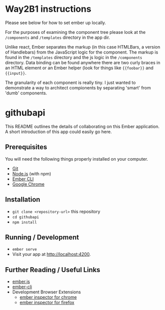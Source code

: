 # Way2B1 instructions
Please see below for how to set ember up locally.

For the purposes of examining the component tree please look at the `/components` and `/templates` directory in the app dir.

Unlike react, Ember separates the markup (in this case HTMLBars, a version of Handlebars) from the JavaScript logic for the component. 
The markup is found in the `/templates` directory and the js logic in the `/components` directory. Data binding can be found anywhere there are two curly braces in an HTML element or an Ember helper (look for things like `{{foobar}}` and `{{input}}`.

The granularity of each component is really tiny. I just wanted to demonstrate a way to architect compionents by separating 'smart' from 'dumb' components.

# githubapi

This README outlines the details of collaborating on this Ember application.
A short introduction of this app could easily go here.

## Prerequisites

You will need the following things properly installed on your computer.

* [Git](https://git-scm.com/)
* [Node.js](https://nodejs.org/) (with npm)
* [Ember CLI](https://ember-cli.com/)
* [Google Chrome](https://google.com/chrome/)

## Installation

* `git clone <repository-url>` this repository
* `cd githubapi`
* `npm install`

## Running / Development

* `ember serve`
* Visit your app at [http://localhost:4200](http://localhost:4200).

## Further Reading / Useful Links

* [ember.js](https://emberjs.com/)
* [ember-cli](https://ember-cli.com/)
* Development Browser Extensions
  * [ember inspector for chrome](https://chrome.google.com/webstore/detail/ember-inspector/bmdblncegkenkacieihfhpjfppoconhi)
  * [ember inspector for firefox](https://addons.mozilla.org/en-US/firefox/addon/ember-inspector/)
